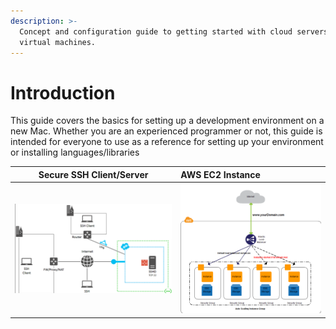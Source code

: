 ```yaml
---
description: >-
  Concept and configuration guide to getting started with cloud servers and
  virtual machines.
---
```


# Introduction

This guide covers the basics for setting up a development environment on a new Mac. Whether you are an experienced programmer or not, this guide is intended for everyone to use as a reference for setting up your environment or installing languages/libraries

<table>
  <thead>
    <tr>
      <th style="text-align:center">Secure SSH Client/Server</th>
      <th style="text-align:left">AWS EC2 Instance</th>
    </tr>
  </thead>
  <tbody>
    <tr>
      <td style="text-align:center">
        <p></p>
        <p>
          <img src=".gitbook/assets/screen-shot-2019-09-21-at-2.20.02-am.png" alt/>
        </p>
      </td>
      <td style="text-align:left">
        <img src=".gitbook/assets/screen-shot-2019-09-21-at-2.36.27-am.png" alt/>
      </td>
    </tr>
  </tbody>
</table>

